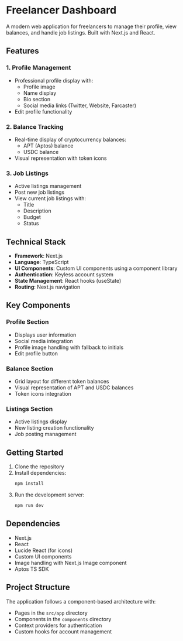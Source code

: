 # Freelancer Dashboard

A modern web application for freelancers to manage their profile, view balances, and handle job listings. Built with Next.js and React.

## Features

### 1. Profile Management
- Professional profile display with:
  - Profile image
  - Name display
  - Bio section
  - Social media links (Twitter, Website, Farcaster)
- Edit profile functionality

### 2. Balance Tracking
- Real-time display of cryptocurrency balances:
  - APT (Aptos) balance
  - USDC balance
- Visual representation with token icons

### 3. Job Listings
- Active listings management
- Post new job listings
- View current job listings with:
  - Title
  - Description
  - Budget
  - Status

## Technical Stack

- **Framework**: Next.js
- **Language**: TypeScript
- **UI Components**: Custom UI components using a component library
- **Authentication**: Keyless account system
- **State Management**: React hooks (useState)
- **Routing**: Next.js navigation

## Key Components

### Profile Section
- Displays user information
- Social media integration
- Profile image handling with fallback to initials
- Edit profile button

### Balance Section
- Grid layout for different token balances
- Visual representation of APT and USDC balances
- Token icons integration

### Listings Section
- Active listings display
- New listing creation functionality
- Job posting management

## Getting Started

1. Clone the repository
2. Install dependencies:
   ```bash
   npm install
   ```
3. Run the development server:
   ```bash
   npm run dev
   ```

## Dependencies

- Next.js
- React
- Lucide React (for icons)
- Custom UI components
- Image handling with Next.js Image component
- Aptos TS SDK

## Project Structure

The application follows a component-based architecture with:
- Pages in the `src/app` directory
- Components in the `components` directory
- Context providers for authentication
- Custom hooks for account management